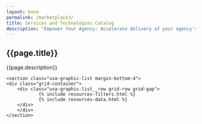 ```yaml
---
layout: base
permalink: /marketplace3/
title: Services and Technologies Catalog
description: "Empower Your Agency: Accelerate delivery of your agency's top management priorities by connecting with trusted service providers to the Federal community available through this government-wide catalog."
---
```


<div id="main-content" class="usa-layout-docs">
    <section class="usa-graphic-list margin-bottom-4">
        <div class="usa-hero clearfix heading">
            <div class="grid-container">
                <div class="usa-width-whole hero-content text-center">
                    <h1 class="color-white">{{page.title}}</h1>
                    <p class="color-white">{{page.description}}</p>
                </div>
            </div>
        </div>
    </section>

    <section class="usa-graphic-list margin-bottom-4">
    <div class="grid-container">
        <div class="usa-graphic-list__row grid-row grid-gap">
                {% include resources-filters.html %}
                {% include resources-data.html %}
        </div>
        </div>
    </section>
</div>
